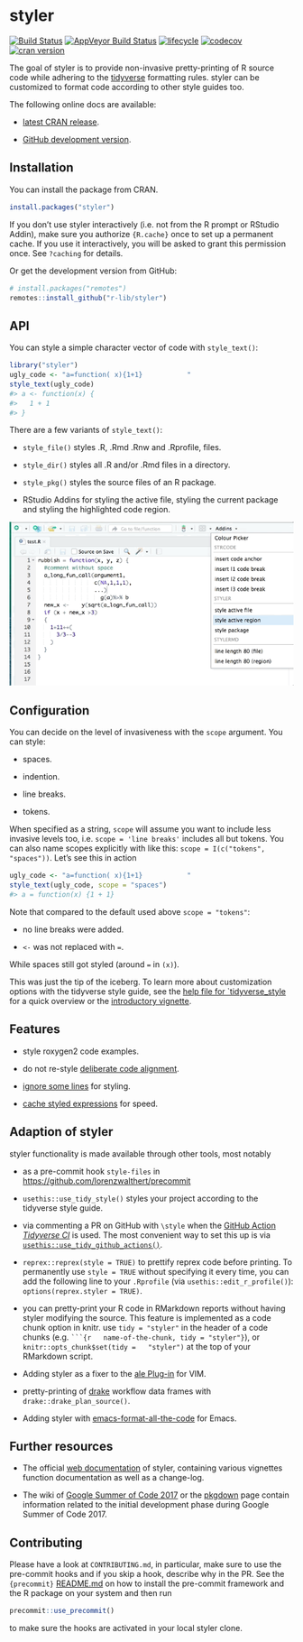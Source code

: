 
<!-- README.md is generated from README.Rmd. Please edit that file -->

# styler

[![Build
Status](https://travis-ci.org/r-lib/styler.svg?branch=master)](https://travis-ci.org/r-lib/styler)
[![AppVeyor Build
Status](https://ci.appveyor.com/api/projects/status/github/r-lib/styler?branch=master&svg=true)](https://ci.appveyor.com/project/r-lib/styler)
[![lifecycle](https://img.shields.io/badge/lifecycle-stable-brightgreen.svg)](https://www.tidyverse.org/lifecycle/#stable)
[![codecov](https://codecov.io/gh/r-lib/styler/branch/master/graph/badge.svg)](https://codecov.io/gh/r-lib/styler)
[![cran
version](https://www.r-pkg.org/badges/version/styler)](https://cran.r-project.org/package=styler)

The goal of styler is to provide non-invasive pretty-printing of R
source code while adhering to the
[tidyverse](https://style.tidyverse.org) formatting rules. styler can be
customized to format code according to other style guides too.

The following online docs are available:

-   [latest CRAN release](https://styler.r-lib.org).

-   [GitHub development version](https://styler.r-lib.org/dev).

## Installation

You can install the package from CRAN.

``` r
install.packages("styler")
```

If you don’t use styler interactively (i.e. not from the R prompt or
RStudio Addin), make sure you authorize `{R.cache}` once to set up a
permanent cache. If you use it interactively, you will be asked to grant
this permission once. See `?caching` for details.

Or get the development version from GitHub:

``` r
# install.packages("remotes")
remotes::install_github("r-lib/styler")
```

## API

You can style a simple character vector of code with `style_text()`:

``` r
library("styler")
ugly_code <- "a=function( x){1+1}           "
style_text(ugly_code)
#> a <- function(x) {
#>   1 + 1
#> }
```

There are a few variants of `style_text()`:

-   `style_file()` styles .R, .Rmd .Rnw and .Rprofile, files.

-   `style_dir()` styles all .R and/or .Rmd files in a directory.

-   `style_pkg()` styles the source files of an R package.

-   RStudio Addins for styling the active file, styling the current
    package and styling the highlighted code region.

<img src="https://raw.githubusercontent.com/lorenzwalthert/some_raw_data/master/styler_0.1.gif" width="650px" />

## Configuration

You can decide on the level of invasiveness with the `scope` argument.
You can style:

-   spaces.

-   indention.

-   line breaks.

-   tokens.

When specified as a string, `scope` will assume you want to include less
invasive levels too, i.e. `scope = 'line breaks'` includes all but
tokens. You can also name scopes explicitly with like this:
`scope = I(c("tokens", "spaces"))`. Let’s see this in action

``` r
ugly_code <- "a=function( x){1+1}           "
style_text(ugly_code, scope = "spaces")
#> a = function(x) {1 + 1}
```

Note that compared to the default used above `scope = "tokens"`:

-   no line breaks were added.

-   `<-` was not replaced with `=`.

While spaces still got styled (around `=` in `(x)`).

This was just the tip of the iceberg. To learn more about customization
options with the tidyverse style guide, see the [help file for
\`tidyverse\_style](https://styler.r-lib.org/reference/tidyverse_style.html)
for a quick overview or the [introductory
vignette](https://styler.r-lib.org/articles/introducing_styler.html).

## Features

-   style roxygen2 code examples.

-   do not re-style [deliberate code
    alignment](https://styler.r-lib.org/articles/detect-alignment.html).

-   [ignore some
    lines](https://styler.r-lib.org/dev/reference/stylerignore.html) for
    styling.

-   [cache styled
    expressions](https://styler.r-lib.org/dev/reference/caching.html)
    for speed.

## Adaption of styler

styler functionality is made available through other tools, most notably

-   as a pre-commit hook `style-files` in
    <https://github.com/lorenzwalthert/precommit>

-   `usethis::use_tidy_style()` styles your project according to the
    tidyverse style guide.

-   via commenting a PR on GitHub with `\style` when the [GitHub
    Action](https://github.com/features/actions) [*Tidyverse
    CI*](https://github.com/r-lib/actions/tree/master/examples#tidyverse-ci-workflow)
    is used. The most convenient way to set this up is via
    [`usethis::use_tidy_github_actions()`](https://usethis.r-lib.org/reference/tidyverse.html).

-   `reprex::reprex(style = TRUE)` to prettify reprex code before
    printing. To permanently use `style = TRUE` without specifying it
    every time, you can add the following line to your `.Rprofile` (via
    `usethis::edit_r_profile()`): `options(reprex.styler = TRUE)`.

-   you can pretty-print your R code in RMarkdown reports without having
    styler modifying the source. This feature is implemented as a code
    chunk option in knitr. use `tidy = "styler"` in the header of a code
    chunks (e.g. ```` ```{r   name-of-the-chunk, tidy = "styler"} ````),
    or `knitr::opts_chunk$set(tidy =   "styler")` at the top of your
    RMarkdown script.

-   Adding styler as a fixer to the [ale
    Plug-in](https://github.com/w0rp/ale/pull/2401#issuecomment-485942966)
    for VIM.

-   pretty-printing of [drake](https://github.com/ropensci/drake)
    workflow data frames with `drake::drake_plan_source()`.

-   Adding styler with
    [emacs-format-all-the-code](https://github.com/lassik/emacs-format-all-the-code)
    for Emacs.

## Further resources

-   The official [web documentation](https://styler.r-lib.org/) of
    styler, containing various vignettes function documentation as well
    as a change-log.

-   The wiki of [Google Summer of Code
    2017](https://github.com/rstats-gsoc/gsoc2017/wiki/Noninvasive-source-code-formatting)
    or the [pkgdown](https://r-lib.github.io/styler/) page contain
    information related to the initial development phase during Google
    Summer of Code 2017.

## Contributing

Please have a look at `CONTRIBUTING.md`, in particular, make sure to use
the pre-commit hooks and if you skip a hook, describe why in the PR. See
the `{precommit}`
[README.md](https://github.com/lorenzwalthert/precommit) on how to
install the pre-commit framework and the R package on your system and
then run

``` r
precommit::use_precommit()
```

to make sure the hooks are activated in your local styler clone.
